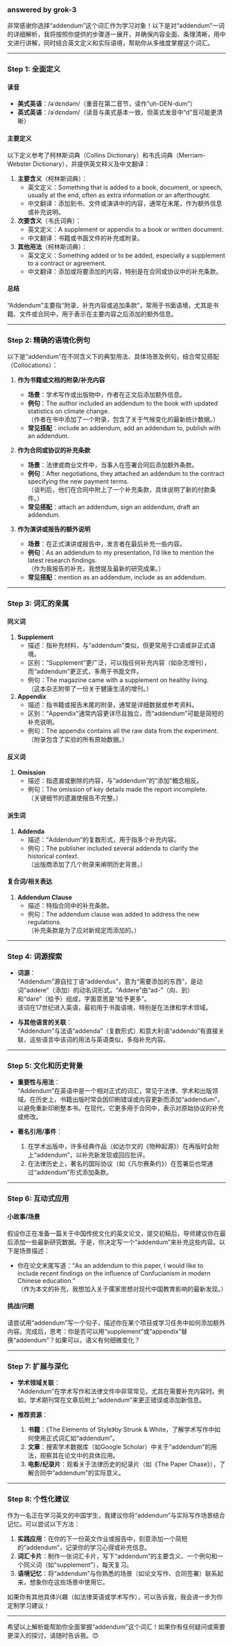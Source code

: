 ### answered by grok-3
非常感谢你选择“addendum”这个词汇作为学习对象！以下是对“addendum”一词的详细解析，我将按照你提供的步骤逐一展开，并确保内容全面、条理清晰，用中文进行讲解，同时结合英文定义和实际语境，帮助你从多维度掌握这个词汇。

---

### Step 1: 全面定义

#### 读音
- **美式英语**：/əˈdɛndəm/（重音在第二音节，读作“uh-DEN-dum”）
- **英式英语**：/əˈdɛndəm/（读音与美式基本一致，但英式发音中“d”音可能更清晰）

#### 主要定义
以下定义参考了柯林斯词典（Collins Dictionary）和韦氏词典（Merriam-Webster Dictionary），并提供英文释义及中文翻译：

1. **主要含义**（柯林斯词典）：
   - 英文定义：Something that is added to a book, document, or speech, usually at the end, often as extra information or an afterthought.
   - 中文翻译：添加到书、文件或演讲中的内容，通常在末尾，作为额外信息或补充说明。
2. **次要含义**（韦氏词典）：
   - 英文定义：A supplement or appendix to a book or written document.
   - 中文翻译：书籍或书面文件的补充或附录。
3. **其他用法**（柯林斯词典）：
   - 英文定义：Something added or to be added, especially a supplement to a contract or agreement.
   - 中文翻译：添加或将要添加的内容，特别是在合同或协议中的补充条款。

#### 总结
“Addendum”主要指“附录、补充内容或追加条款”，常用于书面语境，尤其是书籍、文件或合同中，用于表示在主要内容之后添加的额外信息。

---

### Step 2: 精确的语境化例句

以下是“addendum”在不同含义下的典型用法、具体场景及例句，结合常见搭配（Collocations）：

1. **作为书籍或文档的附录/补充内容**
   - **场景**：学术写作或出版物中，作者在正文后添加额外信息。
   - **例句**：The author included an addendum to the book with updated statistics on climate change.  
     （作者在书中添加了一个附录，包含了关于气候变化的最新统计数据。）
   - **常见搭配**：include an addendum, add an addendum to, publish with an addendum.

2. **作为合同或协议的补充条款**
   - **场景**：法律或商业文件中，当事人在签署合同后添加额外条款。
   - **例句**：After negotiations, they attached an addendum to the contract specifying the new payment terms.  
     （谈判后，他们在合同中附上了一个补充条款，具体说明了新的付款条件。）
   - **常见搭配**：attach an addendum, sign an addendum, draft an addendum.

3. **作为演讲或报告的额外说明**
   - **场景**：在正式演讲或报告中，发言者在最后补充一些内容。
   - **例句**：As an addendum to my presentation, I’d like to mention the latest research findings.  
     （作为我报告的补充，我想提及最新的研究成果。）
   - **常见搭配**：mention as an addendum, include as an addendum.

---

### Step 3: 词汇的亲属

#### 同义词
1. **Supplement**  
   - 描述：指补充材料，与“addendum”类似，但更常用于口语或非正式语境。  
   - 区别：“Supplement”更广泛，可以指任何补充内容（如杂志增刊），而“addendum”更正式，多用于书面文件。  
   - 例句：The magazine came with a supplement on healthy living.  
     （这本杂志附带了一份关于健康生活的增刊。）
2. **Appendix**  
   - 描述：指书籍或报告末尾的附录，通常是详细数据或参考资料。  
   - 区别：“Appendix”通常内容更详尽且独立，而“addendum”可能是简短的补充说明。  
   - 例句：The appendix contains all the raw data from the experiment.  
     （附录包含了实验的所有原始数据。）

#### 反义词
1. **Omission**  
   - 描述：指遗漏或删除的内容，与“addendum”的“添加”概念相反。  
   - 例句：The omission of key details made the report incomplete.  
     （关键细节的遗漏使报告不完整。）

#### 派生词
1. **Addenda**  
   - 描述：“Addendum”的复数形式，用于指多个补充内容。  
   - 例句：The publisher included several addenda to clarify the historical context.  
     （出版商添加了几个附录来阐明历史背景。）

#### 复合词/相关表达
1. **Addendum Clause**  
   - 描述：特指合同中的补充条款。  
   - 例句：The addendum clause was added to address the new regulations.  
     （补充条款是为了应对新规定而添加的。）

---

### Step 4: 词源探索

- **词源**：  
  “Addendum”源自拉丁语“addendus”，意为“需要添加的东西”，是动词“addere”（添加）的动名词形式。“Addere”由“ad-”（向、到）和“dare”（给予）组成，字面意思是“给予更多”。  
  该词在17世纪进入英语，最初用于书面语境，特别是在法律和学术领域。

- **与其他语言的关联**：  
  “Addendum”与法语“addenda”（复数形式）和意大利语“addendo”有直接关联，这些语言中该词的用法与英语类似，多指补充内容。

---

### Step 5: 文化和历史背景

- **重要性与用法**：  
  “Addendum”在英语中是一个相对正式的词汇，常见于法律、学术和出版领域。在历史上，书籍出版时常会因印刷错误或内容更新而添加“addendum”，以避免重新印刷整本书。在现代，它更多用于合同中，表示对原始协议的补充或修改。

- **著名引用/事件**：  
  1. 在学术出版中，许多经典作品（如达尔文的《物种起源》）在再版时会附上“addendum”，以补充新发现或回应批评。  
  2. 在法律历史上，著名的国际协议（如《凡尔赛条约》）在签署后也常通过“addendum”形式添加条款。

---

### Step 6: 互动式应用

#### 小故事/场景
假设你正在准备一篇关于中国传统文化的英文论文，提交初稿后，导师建议你在最后添加一些最新研究数据。于是，你决定写一个“addendum”来补充这些内容。以下是场景描述：  
- 你在论文末尾写道：“As an addendum to this paper, I would like to include recent findings on the influence of Confucianism in modern Chinese education.”  
  （作为本文的补充，我想加入关于儒家思想对现代中国教育影响的最新发现。）

#### 挑战/问题
请尝试用“addendum”写一个句子，描述你在某个项目或学习任务中如何添加额外内容。完成后，思考：你是否可以用“supplement”或“appendix”替换“addendum”？如果可以，语义有何细微变化？

---

### Step 7: 扩展与深化

- **学术领域关联**：  
  “Addendum”在学术写作和法律文件中非常常见，尤其在需要补充内容时。例如，学术期刊常在文章后附上“addendum”来更正错误或添加新信息。

- **推荐资源**：  
  1. **书籍**：《The Elements of Style》by Strunk & White，了解学术写作中如何使用正式词汇如“addendum”。  
  2. **文章**：搜索学术数据库（如Google Scholar）中关于“addendum”的用法，观察其在论文中的具体应用。  
  3. **电影/纪录片**：观看关于法律历史的纪录片（如《The Paper Chase》），了解合同中“addendum”的实际意义。

---

### Step 8: 个性化建议

作为一名正在学习英文的中国学生，我建议你将“addendum”与实际写作场景结合记忆。可以尝试以下方法：  
1. **实践应用**：在你的下一份英文作业或报告中，刻意添加一个简短的“addendum”，记录你的学习心得或补充信息。  
2. **词汇卡片**：制作一张词汇卡片，写下“addendum”的主要含义、一个例句和一个同义词（如“supplement”），每天复习。  
3. **语境记忆**：将“addendum”与你熟悉的场景（如论文写作、合同签署）联系起来，想象你在这些场景中使用它。

如果你有其他具体兴趣（如法律英语或学术写作），可以告诉我，我会进一步为你定制学习建议！

---

希望以上解析能帮助你全面掌握“addendum”这个词汇！如果你有任何疑问或需要更深入的探讨，请随时告诉我。😊